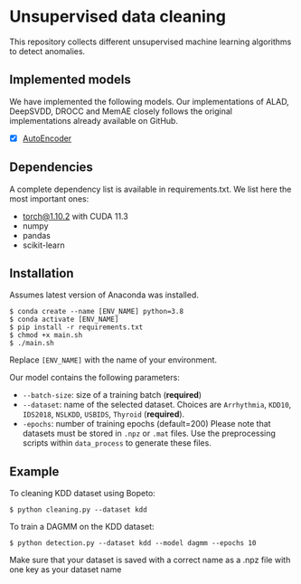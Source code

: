 # Unsupervised data cleaning
This repository collects different unsupervised machine learning algorithms to detect anomalies.
## Implemented models
We have implemented the following models. Our implementations of ALAD, DeepSVDD, 
DROCC and MemAE closely follows the original implementations already available on GitHub.
- [x] [AutoEncoder]()

## Dependencies
A complete dependency list is available in requirements.txt.
We list here the most important ones:
- torch@1.10.2 with CUDA 11.3
- numpy
- pandas
- scikit-learn

## Installation
Assumes latest version of Anaconda was installed.
```
$ conda create --name [ENV_NAME] python=3.8
$ conda activate [ENV_NAME]
$ pip install -r requirements.txt
$ chmod +x main.sh
$ ./main.sh
```
Replace `[ENV_NAME]` with the name of your environment.


Our model contains the following parameters:
- `--batch-size`: size of a training batch (**required**)
- `--dataset`: name of the selected dataset. Choices are `Arrhythmia`, `KDD10`, `IDS2018`, `NSLKDD`, `USBIDS`, `Thyroid` (**required**).
- `-epochs`: number of training epochs (default=200)
Please note that datasets must be stored in `.npz` or `.mat` files. Use the preprocessing scripts within `data_process`
to generate these files.

## Example
To cleaning KDD dataset using Bopeto:
```
$ python cleaning.py --dataset kdd 
```
To train a DAGMM on the KDD dataset:
```
$ python detection.py --dataset kdd --model dagmm --epochs 10
```
Make sure that your dataset is saved with a correct name as a .npz file with one key as your dataset name
